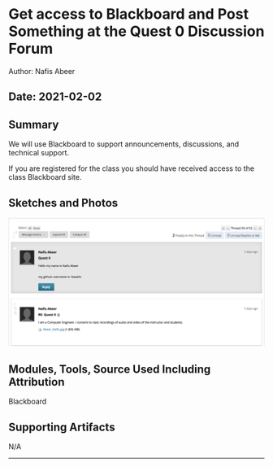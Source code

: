 #  Get access to Blackboard and Post Something at the Quest 0 Discussion Forum

Author: Nafis Abeer

Date: 2021-02-02
-----

## Summary
We will use Blackboard to support announcements, discussions, and technical support.

If you are registered for the class you should have received access to the class Blackboard site.

## Sketches and Photos
![Image](./images/discussion_post.png)

## Modules, Tools, Source Used Including Attribution
Blackboard

## Supporting Artifacts
N/A

-----
